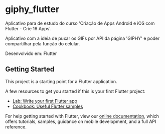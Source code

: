 # giphy_flutter

Aplicativo para de estudo do curso 'Criação de Apps Android e iOS com Flutter - Crie 16 Apps'.

Aplicativo com a ideia de puxar os GIFs por API da página 'GIPHY' e poder compartilhar pela função do celular.

Desenvolvido em: Flutter

## Getting Started

This project is a starting point for a Flutter application.

A few resources to get you started if this is your first Flutter project:

- [Lab: Write your first Flutter app](https://flutter.dev/docs/get-started/codelab)
- [Cookbook: Useful Flutter samples](https://flutter.dev/docs/cookbook)

For help getting started with Flutter, view our
[online documentation](https://flutter.dev/docs), which offers tutorials,
samples, guidance on mobile development, and a full API reference.

